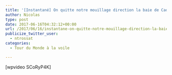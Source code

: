 ```yaml
---
title: '[Instantané] On quitte notre mouillage direction la baie de Cadaquès'
author: Nicolas
type: post
date: 2017-06-16T04:32:12+00:00
url: /2017/06/16/instantane-on-quitte-notre-mouillage-direction-la-baie-de-cadaques/
publicize_twitter_user:
  - ntrossat
categories:
  - Tour du Monde à la voile

---
```

[wpvideo SCoRyP4K]